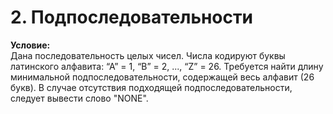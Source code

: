# 2. Подпоследовательности

**Условие:**  
Дана последовательность целых чисел.
Числа кодируют буквы латинского
алфавита: “А” = 1, “B” = 2, ..., “Z” = 26.
Требуется найти длину минимальной
подпоследовательности, содержащей
весь алфавит (26 букв). В случае
отсутствия подходящей подпоследовательности, следует вывести слово "NONE".
